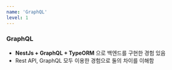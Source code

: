 ```yaml
---
name: 'GraphQL'
level: 1
---
```


### GraphQL

- **NestJs + GraphQL + TypeORM** 으로 백엔드를 구현한 경험 있음
- Rest API, GraphQL 모두 이용한 경험으로 둘의 차이를 이해함 